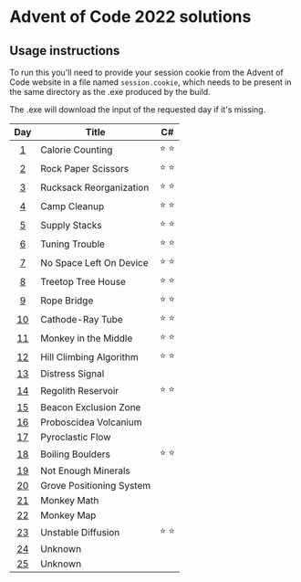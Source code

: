 # Advent of Code 2022 solutions

## Usage instructions
To run this you'll need to provide your session cookie from the Advent of Code website in a file named `session.cookie`, which needs to be present in the same directory as the .exe produced by the build.

The .exe will download the input of the requested day if it's missing.


| Day                                        | Title                    | C#            |
|:------------------------------------------:| ------------------------ |:-------------:|
|  [1](https://adventofcode.com/2022/day/1)  | Calorie Counting         | :star: :star: |
|  [2](https://adventofcode.com/2022/day/2)  | Rock Paper Scissors      | :star: :star: |
|  [3](https://adventofcode.com/2022/day/3)  | Rucksack Reorganization  | :star: :star: |
|  [4](https://adventofcode.com/2022/day/4)  | Camp Cleanup             | :star: :star: |
|  [5](https://adventofcode.com/2022/day/5)  | Supply Stacks            | :star: :star: |
|  [6](https://adventofcode.com/2022/day/6)  | Tuning Trouble           | :star: :star: |
|  [7](https://adventofcode.com/2022/day/7)  | No Space Left On Device  | :star: :star: |
|  [8](https://adventofcode.com/2022/day/8)  | Treetop Tree House       | :star: :star: |
|  [9](https://adventofcode.com/2022/day/9)  | Rope Bridge              | :star: :star: |
| [10](https://adventofcode.com/2022/day/10) | Cathode-Ray Tube         | :star: :star: |
| [11](https://adventofcode.com/2022/day/11) | Monkey in the Middle     | :star: :star: |
| [12](https://adventofcode.com/2022/day/12) | Hill Climbing Algorithm  | :star: :star: |
| [13](https://adventofcode.com/2022/day/13) | Distress Signal          |               |
| [14](https://adventofcode.com/2022/day/14) | Regolith Reservoir       | :star: :star: |
| [15](https://adventofcode.com/2022/day/15) | Beacon Exclusion Zone    |               |
| [16](https://adventofcode.com/2022/day/16) | Proboscidea Volcanium    |               |
| [17](https://adventofcode.com/2022/day/17) | Pyroclastic Flow         |               |
| [18](https://adventofcode.com/2022/day/18) | Boiling Boulders         | :star: :star: |
| [19](https://adventofcode.com/2022/day/19) | Not Enough Minerals      |               |
| [20](https://adventofcode.com/2022/day/20) | Grove Positioning System |               |
| [21](https://adventofcode.com/2022/day/21) | Monkey Math              |               |
| [22](https://adventofcode.com/2022/day/22) | Monkey Map               |               |
| [23](https://adventofcode.com/2022/day/23) | Unstable Diffusion       | :star: :star: |
| [24](https://adventofcode.com/2022/day/24) | Unknown                  |               |
| [25](https://adventofcode.com/2022/day/25) | Unknown                  |               |
